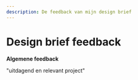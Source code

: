 ```yaml
---
description: De feedback van mijn design brief
---
```


# Design brief feedback

**Algemene feedback**

"uitdagend en relevant project"&#x20;

<figure><img src="../.gitbook/assets/Scherm­afbeelding 2023-04-25 om 08.40.35.png" alt=""><figcaption></figcaption></figure>

<figure><img src="../.gitbook/assets/Scherm­afbeelding 2023-04-25 om 08.40.49.png" alt=""><figcaption></figcaption></figure>

<figure><img src="../.gitbook/assets/Scherm­afbeelding 2023-04-25 om 08.41.01.png" alt=""><figcaption></figcaption></figure>
